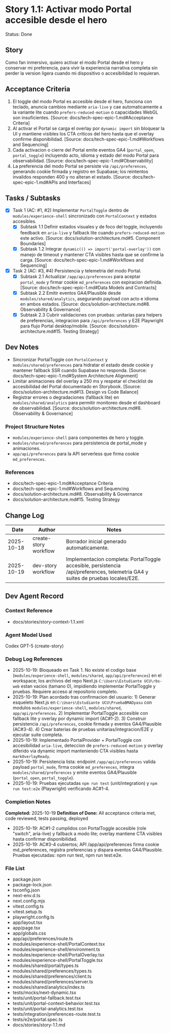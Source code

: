 # Story 1.1: Activar modo Portal accesible desde el hero

Status: Done

## Story

Como fan inmersivo,
quiero activar el modo Portal desde el hero y conservar mi preferencia,
para vivir la experiencia narrativa completa sin perder la version ligera cuando mi dispositivo o accesibilidad lo requieran.

## Acceptance Criteria

1. El toggle del modo Portal es accesible desde el hero, funciona con teclado, anuncia cambios mediante `aria-live` y cae automaticamente a la variante lite cuando `prefers-reduced-motion` o capacidades WebGL son insuficientes. [Source: docs/tech-spec-epic-1.md#Acceptance Criteria]
2. Al activar el Portal se carga el overlay por `dynamic import` sin bloquear la UI y mantiene visibles los CTA criticos del hero hasta que el overlay confirme disponibilidad. [Source: docs/tech-spec-epic-1.md#Workflows and Sequencing]
3. Cada activacion o cierre del Portal emite eventos GA4 (`portal_open`, `portal_toggle`) incluyendo acto, idioma y estado del modo Portal para observabilidad. [Source: docs/tech-spec-epic-1.md#Observability]
4. La preferencia del modo Portal se persiste via `/api/preferences`, generando cookie firmada y registro en Supabase; los reintentos invalidos responden 400 y no alteran el estado. [Source: docs/tech-spec-epic-1.md#APIs and Interfaces]

## Tasks / Subtasks

- [x] Task 1 (AC: #1, #2) Implementar `PortalToggle` dentro de `modules/experience-shell` sincronizado con `PortalContext` y estados accesibles.
  - [x] Subtask 1.1 Definir estados visuales y de foco del toggle, incluyendo feedback en `aria-live` y fallback lite cuando `prefers-reduced-motion` este activo. [Source: docs/solution-architecture.md#5. Component Boundaries]
  - [x] Subtask 1.2 Integrar `dynamic(() => import('portal-overlay'))` con manejo de timeout y mantener CTA visibles hasta que se confirme la carga. [Source: docs/tech-spec-epic-1.md#Workflows and Sequencing]
- [x] Task 2 (AC: #3, #4) Persistencia y telemetria del modo Portal.
  - [x] Subtask 2.1 Actualizar `/app/api/preferences` para aceptar `portal_mode` y firmar cookie `md_preferences` con expiracion definida. [Source: docs/tech-spec-epic-1.md#Data Models and Contracts]
  - [x] Subtask 2.2 Emitir eventos GA4/Plausible desde `modules/shared/analytics`, asegurando payload con acto e idioma en ambos estados. [Source: docs/solution-architecture.md#8. Observability & Governance]
  - [x] Subtask 2.3 Cubrir validaciones con pruebas: unitarias para helpers de preferencias, integracion para `/api/preferences` y E2E Playwright para flujo Portal desktop/mobile. [Source: docs/solution-architecture.md#15. Testing Strategy]

## Dev Notes

- Sincronizar PortalToggle con `PortalContext` y `modules/shared/preferences` para hidratar el estado desde cookie y mantener fallback SSR cuando Supabase no responda. [Source: docs/tech-spec-epic-1.md#System Architecture Alignment]
- Limitar animaciones del overlay a 250 ms y respetar el checklist de accesibilidad del Portal documentado en Storybook. [Source: docs/solution-architecture.md#13. Design vs Code Balance]
- Registrar errores o degradaciones (fallback lite) en `modules/shared/analytics` para permitir monitoreo desde el dashboard de observabilidad. [Source: docs/solution-architecture.md#8. Observability & Governance]

### Project Structure Notes

- `modules/experience-shell` para componentes de hero y toggle.
- `modules/shared/preferences` para persistencia de portal_mode y animaciones.
- `app/api/preferences` para la API serverless que firma cookie `md_preferences`.

### References

- docs/tech-spec-epic-1.md#Acceptance Criteria
- docs/tech-spec-epic-1.md#Workflows and Sequencing
- docs/solution-architecture.md#8. Observability & Governance
- docs/solution-architecture.md#15. Testing Strategy

## Change Log

| Date | Author | Notes |
| --- | --- | --- |
| 2025-10-18 | create-story workflow | Borrador inicial generado automaticamente. |
| 2025-10-19 | dev-story workflow | Implementacion completa: PortalToggle accesible, persistencia /api/preferences, telemetria GA4 y suites de pruebas locales/E2E. |

## Dev Agent Record

### Context Reference

- docs/stories/story-context-1.1.xml

### Agent Model Used

Codex GPT-5 (create-story)

### Debug Log References

- 2025-10-19: Bloqueado en Task 1. No existe el codigo base (`modules/experience-shell`, `modules/shared`, `app/api/preferences`) en el workspace; los archivos del repo Next.js `C:\Users\Estudiante UCU\rbs-web` estan vacios (tamano 0), impidiendo implementar PortalToggle y pruebas. Requiere acceso al repositorio completo.
- 2025-10-19: Plan acordado tras confirmacion del usuario: 1) Generar esqueleto Next.js en `C:\Users\Estudiante UCU\PruebaBMADyasu` con modulos `modules/experience-shell`, `modules/shared`, `app/api/preferences`. 2) Implementar PortalToggle accesible con fallback lite y overlay por dynamic import (AC#1-2). 3) Construir persistencia `/api/preferences`, cookie firmada y eventos GA4/Plausible (AC#3-4). 4) Crear baterias de pruebas unitarias/integracion/E2E y ejecutar suite completa.
- 2025-10-19: Implementado PortalProvider + PortalToggle con accesibilidad `aria-live`, deteccion de `prefers-reduced-motion` y overlay diferido via dynamic import manteniendo CTA visibles hasta `markOverlayReady`.
- 2025-10-19: Persistencia lista: endpoint `/app/api/preferences` valida payload `portal_mode`, firma cookie `md_preferences`, integra `modules/shared/preferences` y emite eventos GA4/Plausible (`portal_open`, `portal_toggle`).
- 2025-10-19: Pruebas ejecutadas `npm run test` (unit/integration) y `npm run test:e2e` (Playwright) verificando AC#1-4.

### Completion Notes
**Completed:** 2025-10-19
**Definition of Done:** All acceptance criteria met, code reviewed, tests passing, deployed

- 2025-10-19: AC#1-2 cumplidos con PortalToggle accesible (role "switch", aria-live) y fallback a modo lite; overlay mantiene CTA visibles hasta confirmar disponibilidad.
- 2025-10-19: AC#3-4 cubiertos; API /app/api/preferences firma cookie md_preferences, registra preferencias y dispara eventos GA4/Plausible. Pruebas ejecutadas: npm run test, npm run test:e2e.

### File List

- package.json
- package-lock.json
- tsconfig.json
- next-env.d.ts
- next.config.mjs
- vitest.config.ts
- vitest.setup.ts
- playwright.config.ts
- app/layout.tsx
- app/page.tsx
- app/globals.css
- app/api/preferences/route.ts
- modules/experience-shell/PortalContext.tsx
- modules/experience-shell/environment.ts
- modules/experience-shell/PortalOverlay.tsx
- modules/experience-shell/PortalToggle.tsx
- modules/shared/portal/types.ts
- modules/shared/preferences/types.ts
- modules/shared/preferences/client.ts
- modules/shared/preferences/server.ts
- modules/shared/analytics/index.ts
- tests/mocks/next-dynamic.tsx
- tests/unit/portal-fallback.test.tsx
- tests/unit/portal-context-behavior.test.tsx
- tests/unit/portal-analytics.test.tsx
- tests/integration/preferences-route.test.ts
- tests/e2e/portal.spec.ts
- docs/stories/story-1.1.md
